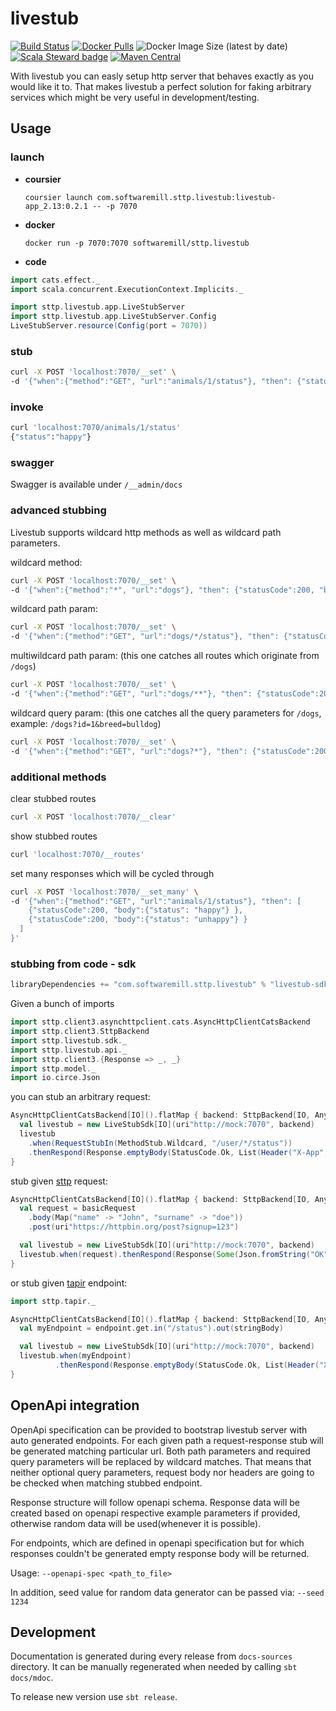 # livestub

[![Build Status](https://travis-ci.org/softwaremill/livestub.svg?branch=master)](https://travis-ci.org/softwaremill/livestub)
[![Docker Pulls](https://img.shields.io/docker/pulls/softwaremill/sttp.livestub.svg)](https://hub.docker.com/r/softwaremill/sttp.livestub/)
![Docker Image Size (latest by date)](https://img.shields.io/docker/image-size/softwaremill/sttp.livestub)
[![Scala Steward badge](https://img.shields.io/badge/Scala_Steward-helping-brightgreen.svg?style=flat&logo=data:image/png;base64,iVBORw0KGgoAAAANSUhEUgAAAA4AAAAQCAMAAAARSr4IAAAAVFBMVEUAAACHjojlOy5NWlrKzcYRKjGFjIbp293YycuLa3pYY2LSqql4f3pCUFTgSjNodYRmcXUsPD/NTTbjRS+2jomhgnzNc223cGvZS0HaSD0XLjbaSjElhIr+AAAAAXRSTlMAQObYZgAAAHlJREFUCNdNyosOwyAIhWHAQS1Vt7a77/3fcxxdmv0xwmckutAR1nkm4ggbyEcg/wWmlGLDAA3oL50xi6fk5ffZ3E2E3QfZDCcCN2YtbEWZt+Drc6u6rlqv7Uk0LdKqqr5rk2UCRXOk0vmQKGfc94nOJyQjouF9H/wCc9gECEYfONoAAAAASUVORK5CYII=)](https://scala-steward.org)
[![Maven Central](https://maven-badges.herokuapp.com/maven-central/com.softwaremill.sttp.livestub/livestub-app_2.13/badge.svg)](https://search.maven.org/search?q=g:com.softwaremill.sttp.livestub)


With livestub you can easly setup http server that behaves exactly as you would like it to. That makes livestub a perfect solution for faking arbitrary services which might be very useful in development/testing.

## Usage

### launch
 - **coursier**

    `coursier launch com.softwaremill.sttp.livestub:livestub-app_2.13:0.2.1 -- -p 7070`

- **docker**

    `docker run -p 7070:7070 softwaremill/sttp.livestub`

- **code**

```scala mdoc:invisible
import cats.effect._
import scala.concurrent.ExecutionContext.Implicits._
```
```scala mdoc:compile-only
import sttp.livestub.app.LiveStubServer
import sttp.livestub.app.LiveStubServer.Config
LiveStubServer.resource(Config(port = 7070))
```

### stub
```bash
curl -X POST 'localhost:7070/__set' \
-d '{"when":{"method":"GET", "url":"animals/1/status"}, "then": {"statusCode":200, "body":{"status": "happy"} }}'
```

### invoke
```bash
curl 'localhost:7070/animals/1/status'
{"status":"happy"}
```

### swagger

Swagger is available under `/__admin/docs`

### advanced stubbing

Livestub supports wildcard http methods as well as wildcard path parameters.

wildcard method:
```bash
curl -X POST 'localhost:7070/__set' \
-d '{"when":{"method":"*", "url":"dogs"}, "then": {"statusCode":200, "body":{"status": "OK"} }}'
```

wildcard path param: 
```bash
curl -X POST 'localhost:7070/__set' \
-d '{"when":{"method":"GET", "url":"dogs/*/status"}, "then": {"statusCode":200, "body":{"status": "happy"} }}'
```

multiwildcard path param: (this one catches all routes which originate from `/dogs`)
```bash
curl -X POST 'localhost:7070/__set' \
-d '{"when":{"method":"GET", "url":"dogs/**"}, "then": {"statusCode":200, "body":{"status": "cheerful"} }}'
```

wildcard query param: (this one catches all the query parameters for `/dogs`, example: `/dogs?id=1&breed=bulldog`)
```bash
curl -X POST 'localhost:7070/__set' \
-d '{"when":{"method":"GET", "url":"dogs?*"}, "then": {"statusCode":200, "body":{"status": "cheerful"} }}'
```

### additional methods

clear stubbed routes
```bash
curl -X POST 'localhost:7070/__clear'
```

show stubbed routes

```bash
curl 'localhost:7070/__routes'
```

set many responses which will be cycled through
```bash
curl -X POST 'localhost:7070/__set_many' \
-d '{"when":{"method":"GET", "url":"animals/1/status"}, "then": [
    {"statusCode":200, "body":{"status": "happy"} },
    {"statusCode":200, "body":{"status": "unhappy"} }
  ]
}'
```

### stubbing from code - sdk

```scala
libraryDependencies += "com.softwaremill.sttp.livestub" % "livestub-sdk" % "0.2.1"
```

Given a bunch of imports
```scala mdoc:silent
import sttp.client3.asynchttpclient.cats.AsyncHttpClientCatsBackend
import sttp.client3.SttpBackend
import sttp.livestub.sdk._
import sttp.livestub.api._
import sttp.client3.{Response => _, _}
import sttp.model._
import io.circe.Json
```

you can stub an arbitrary request:
```scala mdoc:compile-only
AsyncHttpClientCatsBackend[IO]().flatMap { backend: SttpBackend[IO, Any] =>
  val livestub = new LiveStubSdk[IO](uri"http://mock:7070", backend)
  livestub
    .when(RequestStubIn(MethodStub.Wildcard, "/user/*/status"))
    .thenRespond(Response.emptyBody(StatusCode.Ok, List(Header("X-App", "123"))))
}
```
stub given [sttp](https://github.com/softwaremill/sttp) request:
```scala mdoc:compile-only
AsyncHttpClientCatsBackend[IO]().flatMap { backend: SttpBackend[IO, Any] =>
  val request = basicRequest
    .body(Map("name" -> "John", "surname" -> "doe"))
    .post(uri"https://httpbin.org/post?signup=123")

  val livestub = new LiveStubSdk[IO](uri"http://mock:7070", backend)
  livestub.when(request).thenRespond(Response(Some(Json.fromString("OK")), StatusCode.Ok))
}
```
or stub given [tapir](https://github.com/softwaremill/tapir) endpoint:
```scala mdoc:compile-only
import sttp.tapir._

AsyncHttpClientCatsBackend[IO]().flatMap { backend: SttpBackend[IO, Any] =>
  val myEndpoint = endpoint.get.in("/status").out(stringBody)

  val livestub = new LiveStubSdk[IO](uri"http://mock:7070", backend)
  livestub.when(myEndpoint)
          .thenRespond(Response.emptyBody(StatusCode.Ok, List(Header("X-App", "123"))))
}
```

## OpenApi integration

OpenApi specification can be provided to bootstrap livestub server with auto generated endpoints.
For each given path a request-response stub will be generated matching particular url. Both path parameters and required query parameters will be
replaced by wildcard matches. That means that neither optional query parameters, request body nor headers are going to be checked when matching
stubbed endpoint.

Response structure will follow openapi schema. Response data will be created
based on openapi respective example parameters if provided, otherwise random data will be used(whenever it is possible).



For endpoints, which are defined in openapi specification but for which responses
couldn't be generated empty response body will be returned.

Usage:
`--openapi-spec <path_to_file>`

In addition, seed value for random data generator can be passed via:
`--seed 1234`

## Development

Documentation is generated during every release from `docs-sources` directory.
It can be manually regenerated when needed by calling `sbt docs/mdoc`.

To release new version use `sbt release`.